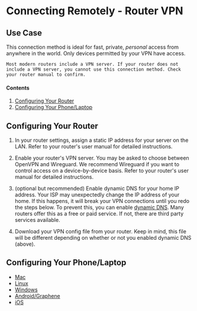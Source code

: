 # Connecting Remotely - Router VPN

## Use Case

This connection method is ideal for fast, private, _personal_ access from anywhere in the world. Only devices permitted by your VPN have access.

```admonish warning title="Router Feature Needed"
Most modern routers include a VPN server. If your router does not include a VPN server, you cannot use this connection method. Check your router manual to confirm.
```

#### Contents

1. [Configuring Your Router](#configuring-your-router)
1. [Configuring Your Phone/Laptop](#configuring-your-phonelaptop)

## Configuring Your Router

1. In your router settings, assign a static IP address for your server on the LAN. Refer to your router's user manual for detailed instructions.

1. Enable your router's VPN server. You may be asked to choose between OpenVPN and Wireguard. We recommend Wireguard if you want to control access on a device-by-device basis. Refer to your router's user manual for detailed instructions.

1. (optional but recommended) Enable dynamic DNS for your home IP address. Your ISP may unexpectedly change the IP address of your home. If this happens, it will break your VPN connections until you redo the steps below. To prevent this, you can enable <a href="https://en.wikipedia.org/wiki/Dynamic_DNS" target="_blank">dynamic DNS</a>. Many routers offer this as a free or paid service. If not, there are third party services available.

1. Download your VPN config file from your router. Keep in mind, this file will be different depending on whether or not you enabled dynamic DNS (above).

## Configuring Your Phone/Laptop

- [Mac](../../device-guides/mac/vpn.md)
- [Linux](../../device-guides/linux/vpn.md)
- [Windows](../../device-guides/windows/vpn.md)
- [Android/Graphene](../../device-guides/android/vpn.md)
- [iOS](../../device-guides/ios/vpn.md)
